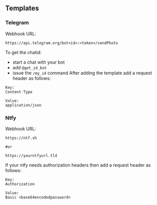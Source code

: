 ## Templates
### Telegram
Webhook URL:
```
https://api.telegram.org/bot<id>:<token>/sendPhoto
```
To get the chatid:
 - start a chat with your bot
 - add `@get_id_bot`
 - issue the `/my_id` command
After adding the template add a request header as follows:
```
Key:
Content-Type

Value:
application/json
```

### Ntfy
Webhook URL:
```
https://ntf.sh

#or

https://yourntfyurl.tld
```

If your ntfy needs authorization headers then add a request header as follows:
```
Key:
Authorization

Value:
Basic <base64encodedpassword>
```
